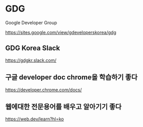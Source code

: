 # GDG
Google Developer Group

https://sites.google.com/view/gdeveloperskorea/gdg

## GDG Korea Slack
https://gdgkr.slack.com/


## 구글 developer doc chrome을 학습하기 좋다
https://developer.chrome.com/docs/

## 웹에대한 전문용어를 배우고 알아기기 좋다
https://web.dev/learn?hl=ko

